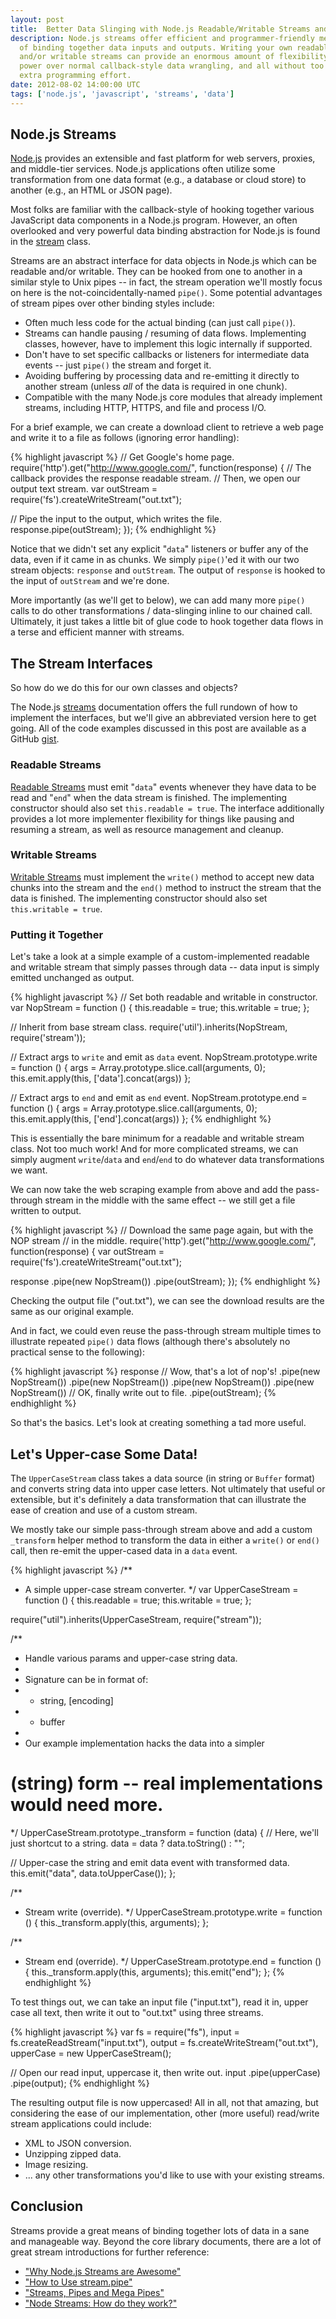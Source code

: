 ```yaml
---
layout: post
title:  Better Data Slinging with Node.js Readable/Writable Streams and Pipes
description: Node.js streams offer efficient and programmer-friendly means
  of binding together data inputs and outputs. Writing your own readable
  and/or writable streams can provide an enormous amount of flexibility and
  power over normal callback-style data wrangling, and all without too much
  extra programming effort.
date: 2012-08-02 14:00:00 UTC
tags: ['node.js', 'javascript', 'streams', 'data']
---
```


## Node.js Streams

[Node.js][nodejs] provides an extensible and fast platform for web servers,
proxies, and middle-tier services. Node.js applications often utilize
some transformation from one data format (e.g., a database or cloud
store) to another (e.g., an HTML or JSON page).

Most folks are familiar with the callback-style of hooking together various
JavaScript data components in a Node.js program. However, an often overlooked
and very powerful data binding abstraction for Node.js is found in the
[stream][streams] class.

Streams are an abstract interface for data objects in Node.js which can be
readable and/or writable. They can be hooked from one to another in
a similar style to Unix pipes -- in fact, the stream operation we'll mostly
focus on here is the not-coincidentally-named `pipe()`. Some potential
advantages of stream pipes over other binding styles include:

* Often much less code for the actual binding (can just call `pipe()`).
* Streams can handle pausing / resuming of data flows. Implementing classes,
  however, have to implement this logic internally if supported.
* Don't have to set specific callbacks or listeners for intermediate data
  events -- just `pipe()` the stream and forget it.
* Avoiding buffering by processing data and re-emitting it directly to another
  stream (unless *all* of the data is required in one chunk).
* Compatible with the many Node.js core modules that already implement
  streams, including HTTP, HTTPS, and file and process I/O.

For a brief example, we can create a download client to retrieve
a web page and write it to a file as follows (ignoring error handling):

{% highlight javascript %}
// Get Google's home page.
require('http').get("http://www.google.com/", function(response) {
  // The callback provides the response readable stream.
  // Then, we open our output text stream.
  var outStream = require('fs').createWriteStream("out.txt");

  // Pipe the input to the output, which writes the file.
  response.pipe(outStream);
});
{% endhighlight %}

Notice that we didn't set any explicit "`data`" listeners or buffer any of
the data, even if it came in as chunks. We simply `pipe()`'ed it with our
two stream objects: `response` and `outStream`.  The output of `response` is
hooked to the input of `outStream` and we're done.

More importantly (as we'll get to below), we can add many more `pipe()` calls
to do other transformations / data-slinging inline to our chained call.
Ultimately, it just takes a little bit of glue code to hook together data flows
in a terse and efficient manner with streams.

## The Stream Interfaces

So how do we do this for our own classes and objects?

<!-- more start -->

The Node.js [streams][streams] documentation offers the full rundown of how to
implement the interfaces, but we'll give an abbreviated version here to get
going. All of the code examples discussed in this post are available as a
GitHub [gist][gist].

### Readable Streams

[Readable Streams][read_stream] must emit "`data`" events whenever they have
data to be read and "`end`" when the data stream is finished. The implementing
constructor should also set `this.readable = true`. The interface
additionally provides a lot more implementer flexibility for things like
pausing and resuming a stream, as well as resource management and cleanup.

### Writable Streams

[Writable Streams][write_stream] must implement the `write()` method to
accept new data chunks into the stream and the `end()` method to instruct the
stream that the data is finished. The implementing constructor should also set
`this.writable = true`.

### Putting it Together

Let's take a look at a simple example of a custom-implemented readable and
writable stream that simply passes through data -- data input is simply
emitted unchanged as output.

{% highlight javascript %}
// Set both readable and writable in constructor.
var NopStream = function () {
  this.readable = true;
  this.writable = true;
};

// Inherit from base stream class.
require('util').inherits(NopStream, require('stream'));

// Extract args to `write` and emit as `data` event.
NopStream.prototype.write = function () {
  args = Array.prototype.slice.call(arguments, 0);
  this.emit.apply(this, ['data'].concat(args))
};

// Extract args to `end` and emit as `end` event.
NopStream.prototype.end = function () {
  args = Array.prototype.slice.call(arguments, 0);
  this.emit.apply(this, ['end'].concat(args))
};
{% endhighlight %}

This is essentially the bare minimum for a readable and writable stream class.
Not too much work! And for more complicated streams, we can simply augment
`write`/`data` and `end`/`end` to do whatever data transformations we want.

We can now take the web scraping example from above and add the pass-through
stream in the middle with the same effect -- we still get a file written to
output.

{% highlight javascript %}
// Download the same page again, but with the NOP stream
// in the middle.
require('http').get("http://www.google.com/", function(response) {
  var outStream = require('fs').createWriteStream("out.txt");

  response
    .pipe(new NopStream())
    .pipe(outStream);
});
{% endhighlight %}

Checking the output file ("out.txt"), we can see the download results are the
same as our original example.

And in fact, we could even reuse the pass-through stream multiple times to
illustrate repeated `pipe()` data flows (although there's absolutely no
practical sense to the following):

{% highlight javascript %}
response
  // Wow, that's a lot of nop's!
  .pipe(new NopStream())
  .pipe(new NopStream())
  .pipe(new NopStream())
  .pipe(new NopStream())
  // OK, finally write out to file.
  .pipe(outStream);
{% endhighlight %}

So that's the basics. Let's look at creating something a tad more useful.

## Let's Upper-case Some Data!

The `UpperCaseStream` class takes a data source (in string or `Buffer`
format) and converts string data into upper case letters. Not ultimately
that useful or extensible, but it's definitely a data transformation that can
illustrate the ease of creation and use of a custom stream.

We mostly take our simple pass-through stream above and add a custom
`_transform` helper method to transform the data in either a `write()` or
`end()` call, then re-emit the upper-cased data in a `data` event.

{% highlight javascript %}
/**
 * A simple upper-case stream converter.
 */
var UpperCaseStream = function () {
  this.readable = true;
  this.writable = true;
};

require("util").inherits(UpperCaseStream, require("stream"));

/**
 * Handle various params and upper-case string data.
 *
 * Signature can be in format of:
 *  - string, [encoding]
 *  - buffer
 *
 * Our example implementation hacks the data into a simpler
 # (string) form -- real implementations would need more.
 */
UpperCaseStream.prototype._transform = function (data) {
  // Here, we'll just shortcut to a string.
  data = data ? data.toString() : "";

  // Upper-case the string and emit data event with transformed data.
  this.emit("data", data.toUpperCase());
};

/**
 * Stream write (override).
 */
UpperCaseStream.prototype.write = function () {
  this._transform.apply(this, arguments);
};

/**
 * Stream end (override).
 */
UpperCaseStream.prototype.end = function () {
  this._transform.apply(this, arguments);
  this.emit("end");
};
{% endhighlight %}

To test things out, we can take an input file ("input.txt"), read it in,
upper case all text, then write it out to "out.txt" using three streams.

{% highlight javascript %}
var fs = require("fs"),
  input = fs.createReadStream("input.txt"),
  output = fs.createWriteStream("out.txt"),
  upperCase = new UpperCaseStream();

// Open our read input, uppercase it, then write out.
input
  .pipe(upperCase)
  .pipe(output);
{% endhighlight %}

The resulting output file is now uppercased! All in all, not that amazing,
but considering the ease of our implementation, other (more useful)
read/write stream applications could include:

* XML to JSON conversion.
* Unzipping zipped data.
* Image resizing.
* ... any other transformations you'd like to use with your existing streams.

## Conclusion

Streams provide a great means of binding together lots of data in a sane and
manageable way. Beyond the core library documents, there are a lot of great
stream introductions for further reference:

* ["Why Node.js Streams are Awesome"][art_awesome]
* ["How to Use stream.pipe"][art_howto]
* ["Streams, Pipes and Mega Pipes"][art_mega]
* ["Node Streams: How do they work?"][art_how]

[art_awesome]:http://blog.dump.ly/post/19819897856/why-node-js-streams-are-awesome
[art_how]:http://maxogden.com/node-streams
[art_howto]:http://docs.jit.su/articles/advanced/streams/how-to-use-stream-pipe
[art_mega]:http://felixge.s3.amazonaws.com/11/nodejs-streams.pdf
[gist]: https://gist.github.com/3221453
[nodejs]: http://nodejs.org
[read_stream]: http://nodejs.org/api/stream.html#stream_readable_stream
[streams]: http://nodejs.org/api/stream.html
[write_stream]: http://nodejs.org/api/stream.html#stream_writable_stream

<!-- more end -->
